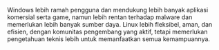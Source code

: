 Windows lebih ramah pengguna dan mendukung lebih banyak aplikasi komersial serta game, namun lebih rentan terhadap malware dan memerlukan lebih banyak sumber daya.
Linux lebih fleksibel, aman, dan efisien, dengan komunitas pengembang yang aktif, tetapi memerlukan pengetahuan teknis lebih untuk memanfaatkan semua kemampuannya.
